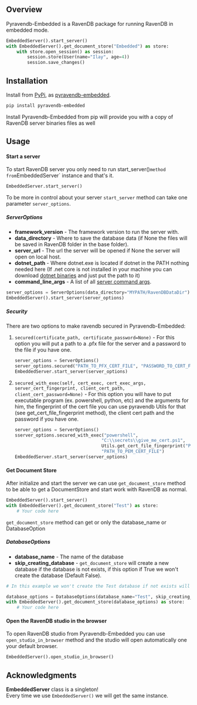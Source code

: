 ## Overview
Pyravendb-Embedded is a RavenDB package for running RavenDB in embedded mode.

```python
EmbeddedServer().start_server()
with EmbeddedServer().get_document_store("Embedded") as store:
    with store.open_session() as session:
        session.store(User(name="Ilay", age=4))
        session.save_changes()
``` 

## Installation
Install from [PyPi](https://pypi.python.org/pypi), as [pyravendb-embedded](https://pypi.python.org/project/pyravendb-embedded).
```bash
pip install pyravendb-embedded
```
Install Pyravendb-Embedded from pip will provide you with a copy of RavenDB server binaries files as well

## Usage
#### Start a server
To start RavenDB server you only need to run start_server()` method from `EmbeddedServer` instance and that's it.
```python
EmbeddedServer.start_server()
```
To be more in control about your server `start_server` method can take one parameter `server_options`.
##### ServerOptions
* **framework_version** - The framework version to run the server with.
* **data_directory** - Where to save the database data (if None the files will be saved in RavenDB folder in the base folder).
* **server_url** - The url the server will be opened if None the server will open on local host.
* **dotnet_path** - Where dotnet.exe is located if dotnet in the PATH nothing needed here (If .net core is not installed in your machine
you can download [dotnet binaries](https://www.microsoft.com/net/download/windows) and just put the path to it)
* **command_line_args** - A list of all [server command args](https://ravendb.net/docs/article-page/4.0/csharp/server/configuration/command-line-arguments).
```python
server_options = ServerOptions(data_directory="MYPATH/RavenDBDataDir")
EmbeddedServer().start_server(server_options)
```
##### Security
There are two options to make ravendb secured in Pyravendb-Embedded:<br />
1) `secured(certificate_path, certificate_password=None)` - For this option you will put a path to a .pfx file for the server and a password to the file
if you have one.
    ```python
    server_options = ServerOptions()
    server_options.secured("PATH_TO_PFX_CERT_FILE", "PASSWORD_TO_CERT_FILE")
    EmbeddedServer.start_server(server_options)
    ```
2) `secured_with_exec(self, cert_exec, cert_exec_args, server_cert_fingerprint, client_cert_path,
                          client_cert_password=None)` - For this option you will have to put executable program (ex. powershell, python, etc) and the arguments for him,
                          the fingerprint of the cert file you can use pyravendb Utils for that (see get_cert_file_fingerprint method), 
                          the client cert path and the password if you have one.
    ```python
    server_options = ServerOptions()
    sserver_options.secured_with_exec("powershell", 
                                     "C:\\secrets\\give_me_cert.ps1",
                                     Utils.get_cert_file_fingerprint("PATH_TO_PEM_CERT_FILE"), 
                                     "PATH_TO_PEM_CERT_FILE")
    EmbeddedServer.start_server(server_options)
    ```

#### Get Document Store
After initialize and start the server we can use `get_document_store` method to be able to get a DocumentStore
and start work with RavenDB as normal.
```python
EmbeddedServer().start_server()
with EmbeddedServer().get_document_store("Test") as store:
    # Your code here
```
`get_document_store` method can get or only the database_name or DatabaseOption
##### DatabaseOptions
* **database_name** - The name of the database
* **skip_creating_database** - `get_document_store` will create a new database if the database is not exists,
if this option if True we won't create the database (Default False).

```python
# In this example we won't create the Test database if not exists will raise an exception

database_options = DatabaseOptions(database_name="Test", skip_creating_database=True)
with EmbeddedServer().get_document_store(database_options) as store:
    # Your code here
```

#### Open the RavenDB studio in the browser
To open RavenDB studio from Pyravendb-Embedded you can use `open_studio_in_browser` method and the studio will open automatically
one your default browser.

```python
EmbeddedServer().open_studio_in_browser()
```

## Acknowledgments
**EmbeddedServer** class is a singleton! <br />
Every time we use `EmbeddedServer()` we will get the same instance.




